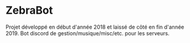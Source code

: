 # ZebraBot
Projet développé en début d'année 2018 et laissé de côté en fin d'année 2019. Bot discord de gestion/musique/misc/etc. pour les serveurs.

